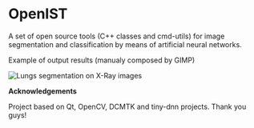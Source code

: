 # OpenIST

A set of open source tools (C++ classes and cmd-utils) for image segmentation and classification by means of artificial neural networks.

Example of output results (manualy composed by GIMP)

![Lungs segmentation on X-Ray images](https://github.com/pi-null-mezon/OpenIST/blob/master/Sharedfiles/Pretrained/LungsExample.jpg)


**Acknowledgements**

Project based on Qt, OpenCV, DCMTK and tiny-dnn projects. Thank you guys!
